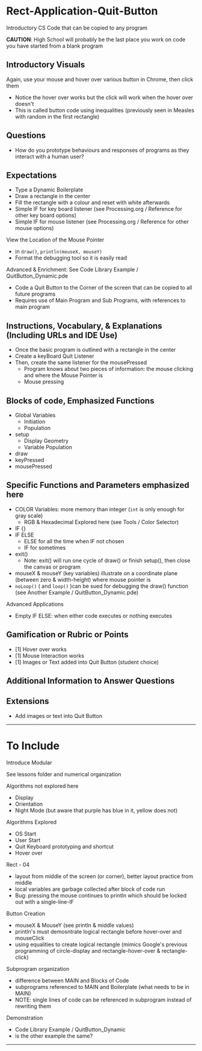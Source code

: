 # Rect-Application-Quit-Button
Introductory CS Code that can be copied to any program

**CAUTION**: High School will probably be the last place you work on code you have started from a blank program

## Introductory Visuals
Again, use your mouse and hover over various button in Chrome, then click them
- Notice the hover over works but the click will work when the hover over doesn't
- This is called button code using inequalities (previously seen in Measles with random in the first rectangle)

## Questions
- How do you prototype behaviours and responses of programs as they interact with a human user?

## Expectations
- Type a Dynamic Boilerplate
- Draw a rectangle in the center
- Fill the rectangle with a colour and reset with white afterwards
- Simple IF for key board listener (see Processing.org / Reference for other key board options)
- Simple IF for mouse listener (see Processing.org / Reference for other mouse options)

View the Location of the Mouse Pointer
- in `draw()`, `println(mouseX, mouseY)`
- Format the debugging tool so it is easily read

Advanced & Enrichment: See Code Library Example / QuitButton_Dynamic.pde
- Code a Quit Button to the Corner of the screen that can be copied to all future programs
- Requires use of Main Program and Sub Programs, with references to main program

## Instructions, Vocabulary, & Explanations (Including URLs and IDE Use)
- Once the basic program is outlined with a rectangle in the center
- Create a keyBoard Quit Listener
- Then, create the same listener for the mousePressed
  - Program knows about two pieces of information: the mouse clicking and where the Mouse Pointer is
  - Mouse pressing

## Blocks of code, Emphasized Functions
- Global Variables
  - Initiation
  - Population
- setup
  - Display Geometry
  - Variable Population
- draw
- keyPressed
- mousePressed

## Specific Functions and Parameters emphasized here
- COLOR Variables: more memory than integer (`int` is only enough for gray scale)
  - RGB & Hexadecimal Explored here (see Tools / Color Selector)
- IF {}
- IF ELSE
  - ELSE for all the time when IF not chosen
  - IF for sometimes
- exit()
  - Note: exit() will run one cycle of draw() or finish setup(), then close the canvas or program
- mouseX & mouseY (key variables) illustrate on a coordinate plane (between zero & width-height) where mouse pointer is
- `noLoop()` ( and `loop()` )can be sued for debugging the draw() function (see Another Example / QuitButton_Dynamic.pde)

Advanced Applications
- Empty IF ELSE: when either code executes or nothing executes

## Gamification or Rubric or Points
- [1] Hover over works
- [1] Mouse Interaction works
- [1] Images or Text added into Quit Button (student choice)

## Additional Information to Answer Questions

## Extensions
- Add images or text into Quit Button

---

# To Include

Introduce Modular

See lessons folder and numerical organization

Algorithms not explored here
- Display
- Orientation
- Night Mode (but aware that purple has blue in it, yellow does not)

Algorithms Explored
- OS Start
- User Start
- Quit Keyboard prototyping and shortcut
- Hover over

Rect - 04
- layout from middle of the screen (or corner), better layout practice from middle
- local variables are garbage collected after block of code run
- Bug: pressing the mouse continues to println which should be locked out with a single-line-IF

Button Creation
- mouseX & MouseY (see println & middle values)
- println's must demosntrate logical rectangle before hover-over and mouseClick
- using equalities to create logical rectangle (mimics Google's previous programming of circle-display and rectangle-hover-over & rectangle-click)

Subprogram organization
- difference between MAIN and Blocks of Code
- subprograms referenced to MAIN and Boilerplate (what needs to be in MAIN)
- NOTE: single lines of code can be referenced in subprogram instead of rewriting them

Demonstration
- Code Library Example / QuitButton_Dynamic
- is the other example the same?

---
